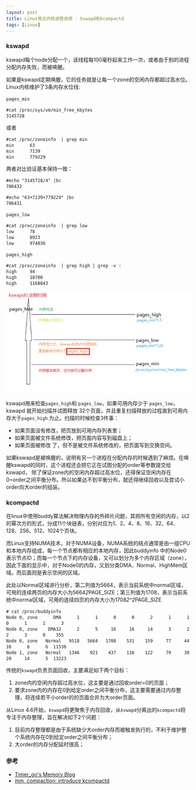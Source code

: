 ```yaml
---
layout: post
title: Linux常见内核进程说明 - kswapd和kcompactd
tags: [Linux]
---
```

### kswapd

kswapd每个node分配一个，该线程每100毫秒起来工作一次，或者由于别的进程分配内存失败，而被唤醒。

如果是kswapd定期唤醒，它的任务就是让每一个zone的空闲内存都超过高水位。 Linux内核维护了3条内存水位线:

`pages_min`

```
#cat /proc/sys/vm/min_free_kbytes
3145728
```
或者

```
#cat /proc/zoneinfo  | grep min
min      63
min      7139
min      779229
```

两者对比验证基本保持一致：

```
#echo "3145728/4" |bc
786432
```

```
#echo "63+7139+779229" |bc
786431
```

`pages_low`

```
#cat /proc/zoneinfo  | grep low
low      78
low      8923
low      974036
```

`pages_high`

```
#cat /proc/zoneinfo  | grep high | grep -v :
high     94
high     10708
high     1168843
```

![image](https://raw.githubusercontent.com/luohao-brian/luohao-brian.github.io/master/img/posts-2019/kswapd0.png)


kswapd用来检查`pages_high`和 `pages_low`，如果可用内存少于 `pages_low`，kswapd 就开始扫描并试图释放 32个页面，并且重复扫描释放的过程直到可用内存大于`pages_high` 为止。扫描的时候检查3件事：

* 如果页面没有修改，把页放到可用内存列表里；
* 如果页面被文件系统修改，把页面内容写到磁盘上；
* 如果页面被修改 了，但不是被文件系统修改的，把页面写到交换空间。

如果kswapd是被唤醒的，说明有另一个进程在分配内存的时候遇到了麻烦。在唤醒kswapd的同时，这个进程还会把它正在试图分配的order等参数提交给kswapd， 除了保证zone内的空闲内存超过高水位，还得保证空闲内存在0~order之间平衡分布。所以如果达不到平衡分布，就还得继续回收以及尝试小order向大order的组装。


### kcompactd

在linux中使用buddy算法解决物理内存的外碎片问题，其把所有空闲的内存，以2的幂次方的形式，分成11个块链表，分别对应为1、2、4、8、16、32、64、128、256、512、1024个页块。

而Linux支持NUMA技术，对于NUMA设备，NUMA系统的结点通常是由一组CPU和本地内存组成，每一个节点都有相应的本地内存，因此buddyinfo 中的Node0表示节点ID；而每一个节点下的内存设备，又可以划分为多个内存区域（zone），因此下面的显示中，对于Node0的内存，又划分类DMA、Normal、HighMem区域。而后面则是表示空闲的区域。

此处以Normal区域进行分析，第二列值为5664，表示当前系统中normal区域，可用的连续两页的内存大小为5664*2*PAGE_SIZE；第三列值为1708，表示当前系统中normal区域，可用的连续四页的内存大小为1708*2^2*PAGE_SIZE

```
# cat /proc/buddyinfo
Node 0, zone      DMA      1      1      0      0      2      1      1      0      1      1      3
Node 0, zone    DMA32      2      5     16     16     14      3      2      2      3      0    355
Node 0, zone   Normal   9518   5664   1708    531    159     77     44     16      6      6  11536
Node 1, zone   Normal   1346    921    437    116    122     79     38     20     14      5  13223
```

传统的`kswapd`负责页面回收，主要满足如下两个目标：

1. zone内的空闲内存超过高水位，这主要是通过回收order=0的页面；
2. 要求zone内的内存在0到给定order之间平衡分布，这主要需要通过内存整理，将连续若干小order的的页面合并为大order页面。

从Linux 4.6开始，`kswapd`将更聚焦于内存回收，从`kswapd`分离出的`kcompactd`将专注于内存整理，旨在解决如下2个问题：

1. 目前内存整理都是由于系统缺少大order内存而被触发执行的，不利于维护整个系统内存在0到给定order之间平衡分布；
2. 大order的内存分配延时很高；


### 参考
* [Timer_go's Memory Blog ](https://www.cnblogs.com/muahao/p/6560175.html)
* [mm, compaction: introduce kcompactd](https://git.kernel.org/pub/scm/linux/kernel/git/torvalds/linux.git/commit/?id=698b1b30642f1ff0ea10ef1de9745ab633031377)
